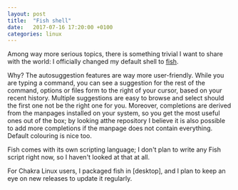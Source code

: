 ```yaml
---
layout: post
title:  "Fish shell"
date:   2017-07-16 17:20:00 +0100
categories: linux
---
```


Among way more serious topics, there is something trivial I want to share with the world: I officially changed my default shell to [fish](https://fishshell.com).

Why? The autosuggestion features are way more user-friendly. While you are typing a command, you can see a suggestion for the rest of the command, options or files form to the right of your cursor, based on your recent history. Multiple suggestions are easy to browse and select should the first one not be the right one for you. Moreover, completions are derived from the manpages installed on your system, so you get the most useful ones out of the box; by looking atthe repository I believe it is also possible to add more completions if the manpage does not contain everything. Default colouring is nice too.

Fish comes with its own scripting language; I don't plan to write any Fish script right now, so I haven't looked at that at all.

For Chakra Linux users, I packaged fish in [desktop], and I plan to keep an eye on new releases to update it regularly.
